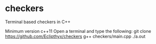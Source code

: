 # checkers
Terminal based checkers in C++

Minimum version c++11
Open a terminal and type the following:
git clone https://github.com/Eclipthyx/checkers
g++ checkers/main.cpp
./a.out
